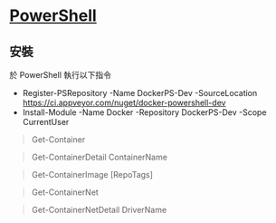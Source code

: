 # [PowerShell](https://github.com/Microsoft/Docker-PowerShell/)

## 安裝

於 PowerShell 執行以下指令

- Register-PSRepository -Name DockerPS-Dev -SourceLocation https://ci.appveyor.com/nuget/docker-powershell-dev
- Install-Module -Name Docker -Repository DockerPS-Dev -Scope CurrentUser

> Get-Container

> Get-ContainerDetail ContainerName

> Get-ContainerImage [RepoTags]

> Get-ContainerNet

> Get-ContainerNetDetail DriverName
